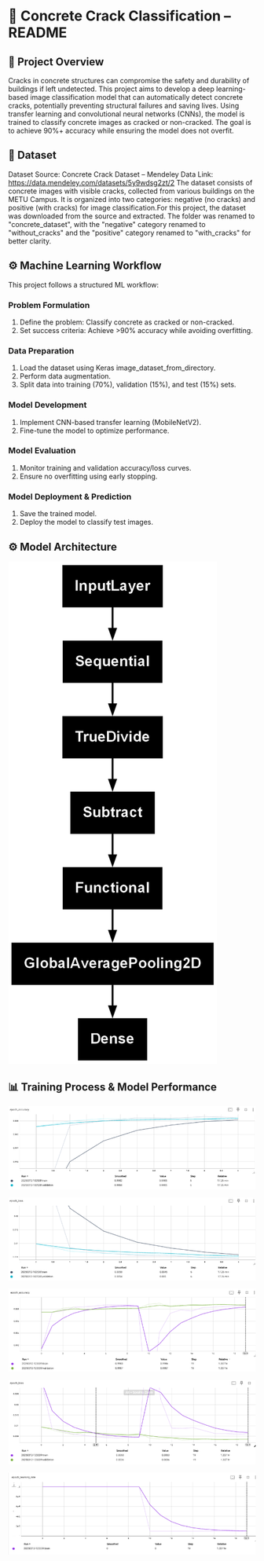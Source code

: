 # 📝 Concrete Crack Classification – README

## 📌 Project Overview
Cracks in concrete structures can compromise the safety and durability of buildings if left undetected. This project aims to develop a deep learning-based image classification model that can automatically detect concrete cracks, potentially preventing structural failures and saving lives. Using transfer learning and convolutional neural networks (CNNs), the model is trained to classify concrete images as cracked or non-cracked. The goal is to achieve 90%+ accuracy while ensuring the model does not overfit.

## 📂 Dataset
Dataset Source: Concrete Crack Dataset – Mendeley Data
Link: https://data.mendeley.com/datasets/5y9wdsg2zt/2 
The dataset consists of concrete images with visible cracks, collected from various buildings on the METU Campus. It is organized into two categories: negative (no cracks) and positive (with cracks) for image classification.For this project, the dataset was downloaded from the source and extracted. The folder was renamed to "concrete_dataset", with the "negative" category renamed to "without_cracks" and the "positive" category renamed to "with_cracks" for better clarity.

## ⚙️ Machine Learning Workflow
This project follows a structured ML workflow:

### Problem Formulation

1. Define the problem: Classify concrete as cracked or non-cracked.
2. Set success criteria: Achieve >90% accuracy while avoiding overfitting.

### Data Preparation

1. Load the dataset using Keras image_dataset_from_directory.
2. Perform data augmentation.
3. Split data into training (70%), validation (15%), and test (15%) sets.

### Model Development

1. Implement CNN-based transfer learning (MobileNetV2).
2. Fine-tune the model to optimize performance.

### Model Evaluation

1. Monitor training and validation accuracy/loss curves.
2. Ensure no overfitting using early stopping.

### Model Deployment & Prediction

1. Save the trained model.
2. Deploy the model to classify test images.

## ⚙️ Model Architecture

![Model](img\model.png)

## 📊 Training Process & Model Performance

![First model](img\accuracy_1.png)

![First model](img\loss_1.png)

![Second model](img\accuracy_2.png)

![Second model](img\loss_2.png)

![Second model](img\learning_rate.png)
